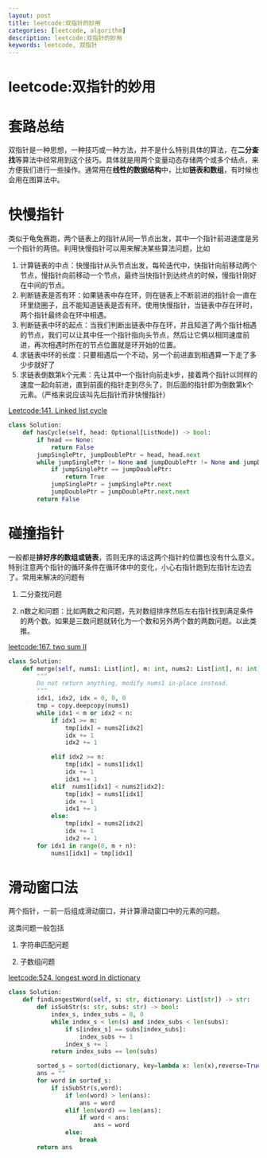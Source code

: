 ```yaml
---
layout: post
title: leetcode:双指针的妙用
categories: [leetcode, algorithm]
description: leetcode:双指针的妙用
keywords: leetcode, 双指针
---
```


# leetcode:双指针的妙用

# 套路总结

双指针是一种思想，一种技巧或一种方法，并不是什么特别具体的算法，在**二分查找**等算法中经常用到这个技巧。具体就是用两个变量动态存储两个或多个结点，来方便我们进行一些操作。通常用在**线性的数据结构**中，比如**链表和数组**，有时候也会用在图算法中。

# 快慢指针

类似于龟兔赛跑，两个链表上的指针从同一节点出发，其中一个指针前进速度是另一个指针的两倍。利用快慢指针可以用来解决某些算法问题，比如

1. 计算链表的中点：快慢指针从头节点出发，每轮迭代中，快指针向前移动两个节点，慢指针向前移动一个节点，最终当快指针到达终点的时候，慢指针刚好在中间的节点。
2. 判断链表是否有环：如果链表中存在环，则在链表上不断前进的指针会一直在环里绕圈子，且不能知道链表是否有环。使用快慢指针，当链表中存在环时，两个指针最终会在环中相遇。
3. 判断链表中环的起点：当我们判断出链表中存在环，并且知道了两个指针相遇的节点，我们可以让其中任一个指针指向头节点，然后让它俩以相同速度前进，再次相遇时所在的节点位置就是环开始的位置。
4. 求链表中环的长度：只要相遇后一个不动，另一个前进直到相遇算一下走了多少步就好了
5. 求链表倒数第k个元素：先让其中一个指针向前走k步，接着两个指针以同样的速度一起向前进，直到前面的指针走到尽头了，则后面的指针即为倒数第k个元素。（严格来说应该叫先后指针而非快慢指针）

[Leetcode:141. Linked list cycle](https://leetcode-cn.com/problems/linked-list-cycle/description/)

```python
class Solution:
    def hasCycle(self, head: Optional[ListNode]) -> bool:
        if head == None:
            return False
        jumpSinglePtr, jumpDoublePtr = head, head.next
        while jumpSinglePtr != None and jumpDoublePtr != None and jumpDoublePtr.next != None:
            if jumpSinglePtr == jumpDoublePtr:
                return True
            jumpSinglePtr = jumpSinglePtr.next
            jumpDoublePtr = jumpDoublePtr.next.next
        return False
```



# 碰撞指针

一般都是**排好序的数组或链表**，否则无序的话这两个指针的位置也没有什么意义。特别注意两个指针的循环条件在循环体中的变化，小心右指针跑到左指针左边去了。常用来解决的问题有

1. 二分查找问题

2. n数之和问题：比如两数之和问题，先对数组排序然后左右指针找到满足条件的两个数。如果是三数问题就转化为一个数和另外两个数的两数问题。以此类推。

[leetcode:167. two sum II](https://leetcode-cn.com/problems/two-sum-ii-input-array-is-sorted/)

```python
class Solution:
    def merge(self, nums1: List[int], m: int, nums2: List[int], n: int) -> None:
        """
        Do not return anything, modify nums1 in-place instead.
        """
        idx1, idx2, idx = 0, 0, 0
        tmp = copy.deepcopy(nums1)
        while idx1 < m or idx2 < n:
            if idx1 >= m:
                tmp[idx] = nums2[idx2]
                idx += 1
                idx2 += 1

            elif idx2 >= n:
                tmp[idx] = nums1[idx1]
                idx += 1
                idx1 += 1
            elif  nums1[idx1] < nums2[idx2]:
                tmp[idx] = nums1[idx1]
                idx += 1
                idx1 += 1
            else:
                tmp[idx] = nums2[idx2]
                idx += 1
                idx2 += 1
        for idx1 in range(0, m + n):
            nums1[idx1] = tmp[idx1]
```



# 滑动窗口法

两个指针，一前一后组成滑动窗口，并计算滑动窗口中的元素的问题。

这类问题一般包括

1. 字符串匹配问题

1. 子数组问题

[leetcode:524. longest word in dictionary](https://leetcode-cn.com/problems/longest-word-in-dictionary-through-deleting/)

```python
class Solution:
    def findLongestWord(self, s: str, dictionary: List[str]) -> str:
        def isSubStr(s: str, subs: str) -> bool:
            index_s, index_subs = 0, 0
            while index_s < len(s) and index_subs < len(subs):
                if s[index_s] == subs[index_subs]:
                    index_subs += 1
                index_s += 1
            return index_subs == len(subs)

        sorted_s = sorted(dictionary, key=lambda x: len(x),reverse=True)
        ans = ""
        for word in sorted_s:
            if isSubStr(s,word):
                if len(word) > len(ans):
                    ans = word 
                elif len(word) == len(ans):
                    if word < ans:
                        ans = word 
                else:
                    break 
        return ans		
```

